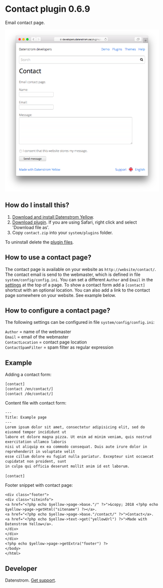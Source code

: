 Contact plugin 0.6.9
====================
Email contact page.

<p align="center"><img src="contact-screenshot.png?raw=true" alt="Screenshot"></p>

## How do I install this?

1. [Download and install Datenstrom Yellow](https://github.com/datenstrom/yellow/).
2. [Download plugin](https://github.com/datenstrom/yellow-plugins/raw/master/zip/contact.zip). If you are using Safari, right click and select 'Download file as'.
3. Copy `contact.zip` into your `system/plugins` folder.

To uninstall delete the [plugin files](update.ini).

## How to use a contact page?

The contact page is available on your website as `http://website/contact/`. The contact email is send to the webmaster, which is defined in file `system/config/config.ini`. You can set a different `Author` and `Email` in the [settings](https://developers.datenstrom.se/help/markdown-cheat-sheet#settings) at the top of a page. To show a contact form add a `[contact]` shortcut with an optional location. You can also add a link to the contact page somewhere on your website. See example below.

## How to configure a contact page?

The following settings can be configured in file `system/config/config.ini`:

`Author` = name of the webmaster  
`Email` = email of the webmaster  
`ContactLocation` = contact page location  
`ContactSpamFilter` = spam filter as regular expression  

## Example

Adding a contact form:

    [contact]
    [contact /en/contact/]
    [contact /de/contact/]

Content file with contact form:

    ---
    Title: Example page
    ---
    Lorem ipsum dolor sit amet, consectetur adipisicing elit, sed do eiusmod tempor incididunt ut 
    labore et dolore magna pizza. Ut enim ad minim veniam, quis nostrud exercitation ullamco laboris 
    nisi ut aliquip ex ea commodo consequat. Duis aute irure dolor in reprehenderit in voluptate velit 
    esse cillum dolore eu fugiat nulla pariatur. Excepteur sint occaecat cupidatat non proident, sunt 
    in culpa qui officia deserunt mollit anim id est laborum.

    [contact]

Footer snippet with contact page:

    <div class="footer">
    <div class="siteinfo">
    <a href="<?php echo $yellow->page->base."/" ?>">&copy; 2018 <?php echo $yellow->page->getHtml("sitename") ?></a>.
    <a href="<?php echo $yellow->page->base."/contact/" ?>">Contact</a>.
    <a href="<?php echo $yellow->text->get("yellowUrl") ?>">Made with Datenstrom Yellow</a>.
    </div>
    </div>
    </div>
    <?php echo $yellow->page->getExtra("footer") ?>
    </body>
    </html>

## Developer

Datenstrom. [Get support](https://developers.datenstrom.se/help/support).
